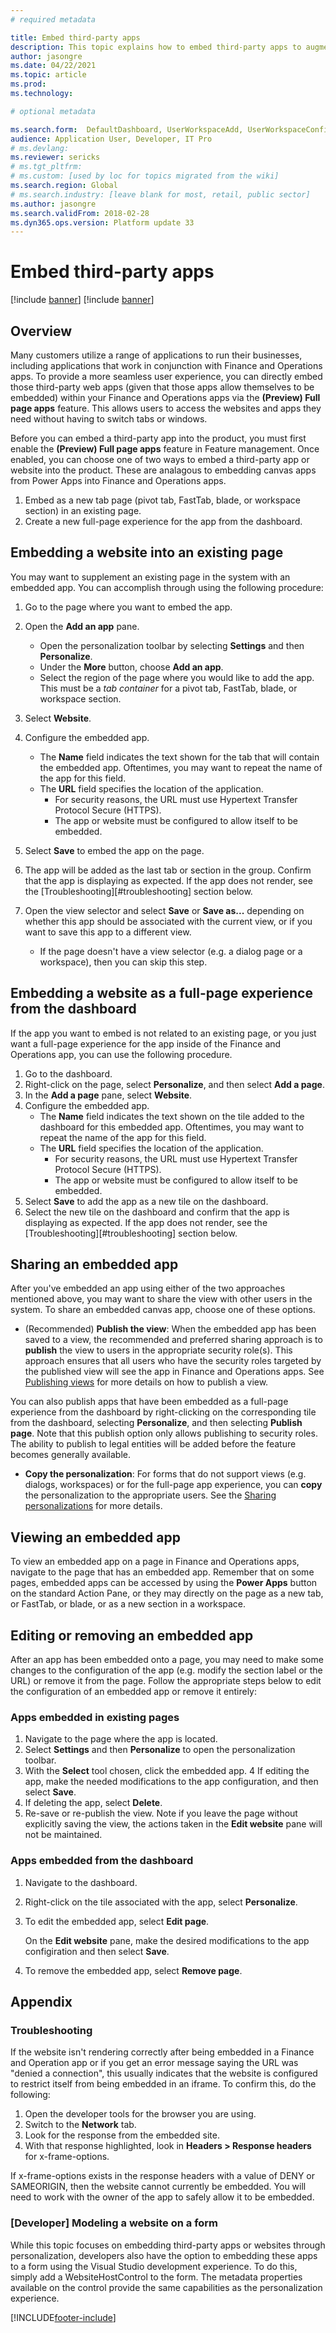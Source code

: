 ```yaml
---
# required metadata

title: Embed third-party apps 
description: This topic explains how to embed third-party apps to augment the product's functionality.
author: jasongre
ms.date: 04/22/2021
ms.topic: article
ms.prod: 
ms.technology: 

# optional metadata

ms.search.form:  DefaultDashboard, UserWorkspaceAdd, UserWorkspaceConfigureWebsite
audience: Application User, Developer, IT Pro
# ms.devlang: 
ms.reviewer: sericks
# ms.tgt_pltfrm: 
# ms.custom: [used by loc for topics migrated from the wiki]
ms.search.region: Global
# ms.search.industry: [leave blank for most, retail, public sector]
ms.author: jasongre
ms.search.validFrom: 2018-02-28
ms.dyn365.ops.version: Platform update 33
---
```


# Embed third-party apps

[!include [banner](../includes/banner.md)]
[!include [banner](../includes/preview-banner.md)]

## Overview 

Many customers utilize a range of applications to run their businesses, including applications that work in conjunction with Finance and Operations apps. To provide a more seamless user experience, you can directly embed those third-party web apps (given that those apps allow themselves to be embedded) within your Finance and Operations apps via the **(Preview) Full page apps** feature. This allows users to access the websites and apps they need without having to switch tabs or windows. 

Before you can embed a third-party app into the product, you must first enable the **(Preview) Full page apps** feature in Feature management. Once enabled, you can choose one of two ways to embed a third-party app or website into the product. These are analagous to embedding canvas apps from Power Apps into Finance and Operations apps.

1. Embed as a new tab page (pivot tab, FastTab, blade, or workspace section) in an existing page. 
2. Create a new full-page experience for the app from the dashboard.

## Embedding a website into an existing page

You may want to supplement an existing page in the system with an embedded app. You can accomplish through using the following procedure:
 
1.  Go to the page where you want to embed the app. 

2.  Open the **Add an app** pane.
    - Open the personalization toolbar by selecting **Settings** and then **Personalize**.  
    - Under the **More** button, choose **Add an app**.  
    - Select the region of the page where you would like to add the app. This must be a *tab container* for a pivot tab, FastTab, blade, or workspace section. 

3.  Select **Website**. 

4.  Configure the embedded app.
    - The **Name** field indicates the text shown for the tab that will contain the embedded app. Oftentimes, you may want to repeat the name of the app for this field.
    - The **URL** field specifies the location of the application.
        -  For security reasons, the URL must use Hypertext Transfer Protocol Secure (HTTPS).
        -  The app or website must be configured to allow itself to be embedded. 

5.  Select **Save** to embed the app on the page. 
6.  The app will be added as the last tab or section in the group. Confirm that the app is displaying as expected. If the app does not render, see the [Troubleshooting][#troubleshooting] section below. 
    
7.  Open the view selector and select **Save** or **Save as...** depending on whether this app should be associated with the current view, or if you want to save this app to a different view.  
    -  If the page doesn't have a view selector (e.g. a dialog page or a workspace), then you can skip this step. 

## Embedding a website as a full-page experience from the dashboard

If the app you want to embed is not related to an existing page, or you just want a full-page experience for the app inside of the Finance and Operations app, you can use the  following procedure. 

1.  Go to the dashboard.
2.  Right-click on the page, select **Personalize**, and then select **Add a page**. 
3.  In the **Add a page** pane, select **Website**.
4.  Configure the embedded app.
    - The **Name** field indicates the text shown on the tile added to the dashboard for this embedded app. Oftentimes, you may want to repeat the name of the app for this field.
    - The **URL** field specifies the location of the application.
        -  For security reasons, the URL must use Hypertext Transfer Protocol Secure (HTTPS).
        -  The app or website must be configured to allow itself to be embedded. 
5.  Select **Save** to add the app as a new tile on the dashboard. 
6.  Select the new tile on the dashboard and confirm that the app is displaying as expected. If the app does not render, see the [Troubleshooting][#troubleshooting] section below.

## Sharing an embedded app

After you've embedded an app using either of the two approaches mentioned above, you may want to share the view with other users in the system. To share an embedded canvas app, choose one of these options.

- (Recommended) **Publish the view**: When the embedded app has been saved to a view, the recommended and preferred sharing approach is to **publish** the view to users in the appropriate security role(s). This approach ensures that all users who have the security roles targeted by the published view will see the app in Finance and Operations apps. See [Publishing views](saved-views.md#publishing-views) for more details on how to publish a view.

 You can also publish apps that have been embedded as a full-page experience from the dashboard by right-clicking on the corresponding tile from the dashboard, selecting **Personalize**, and then selecting **Publish page**. Note that this publish option only allows publishing to security roles. The ability to publish to legal entities will be added before the feature becomes generally available.  

- **Copy the personalization**: For forms that do not support views (e.g. dialogs, workspaces) or for the full-page app experience, you can **copy** the personalization to the appropriate users. See the [Sharing personalizations](personalize-user-experience.md#sharing-personalizations) for more details. 

## Viewing an embedded app

To view an embedded app on a page in Finance and Operations apps, navigate to the page that has an embedded app. Remember that on some pages, embedded apps can be accessed by using the **Power Apps** button on the standard Action Pane, or they may directly on the page as a new tab, or FastTab, or blade, or as a new section in a workspace. 

## Editing or removing an embedded app

After an app has been embedded onto a page, you may need to make some changes to the configuration of the app (e.g. modify the section label or the URL) or remove it from the page. Follow the appropriate steps below to edit the configuration of an embedded app or remove it entirely:

### Apps embedded in existing pages
1. Navigate to the page where the app is located.
2. Select **Settings** and then **Personalize** to open the personalization toolbar. 
3. With the **Select** tool chosen, click the embedded app. 
4  If editing the app, make the needed modifications to the app configuration, and then select **Save**.
5. If deleting the app, select **Delete**.
6. Re-save or re-publish the view. Note if you leave the page without explicitly saving the view, the actions taken in the **Edit website** pane will not be maintained.  

### Apps embedded from the dashboard
1. Navigate to the dashboard.
2. Right-click on the tile associated with the app, select **Personalize**.
3. To edit the embedded app, select **Edit page**. 
   
   On the **Edit website** pane, make the desired modifications to the app configiration and then select **Save**.
   
5. To remove the embedded app, select **Remove page**.

## Appendix

### Troubleshooting

If the website isn't rendering correctly after being embedded in a Finance and Operation app or if you get an error message saying the URL was "denied a connection", this usually indicates that the website is configured to restrict itself from being embedded in an iframe. To confirm this, do the following: 

1. Open the developer tools for the browser you are using. 
2. Switch to the **Network** tab.
3. Look for the response from the embedded site. 
4. With that response highlighted, look in **Headers > Response headers** for x-frame-options. 

If x-frame-options exists in the response headers with a value of DENY or SAMEORIGIN, then the website cannot currently be embedded. You will need to work with the owner of the app to safely allow it to be embedded.  

### [Developer] Modeling a website on a form
While this topic focuses on embedding third-party apps or websites through personalization, developers also have the option to embedding these apps to a form using the Visual Studio development experience. To do this, simply add a WebsiteHostControl to the form. The metadata properties available on the control provide the same capabilities as the personalization experience.


[!INCLUDE[footer-include](../../../includes/footer-banner.md)]
